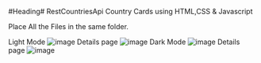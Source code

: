 #Heading# RestCountriesApi
Country Cards using HTML,CSS &amp; Javascript

Place All the Files in the same folder.


Light Mode
![image](https://user-images.githubusercontent.com/122447490/218063410-63c3c85c-f4df-4d40-9824-9da8dccedf28.png)
Details page
![image](https://user-images.githubusercontent.com/122447490/218063539-64914674-dcd6-4947-a557-7d3dbb4791e4.png)
Dark Mode
![image](https://user-images.githubusercontent.com/122447490/218063838-a55c703e-4f72-4762-8b8e-7e921295b095.png)
Details page
![image](https://user-images.githubusercontent.com/122447490/218064102-cde5eef3-8e50-404c-a604-3238872fa52a.png)
